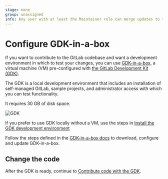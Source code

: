 ```yaml
---
stage: none
group: unassigned
info: Any user with at least the Maintainer role can merge updates to this content. For details, see https://docs.gitlab.com/ee/development/development_processes.html#development-guidelines-review.
---
```


# Configure GDK-in-a-box

If you want to contribute to the GitLab codebase and want a development environment in which to test
your changes, you can use
[GDK-in-a-box](https://gitlab.com/gitlab-org/gitlab-development-kit/-/blob/main/doc/gdk_in_a_box.md),
a virtual machine (VM) pre-configured with [the GitLab Development Kit (GDK)](https://gitlab.com/gitlab-org/gitlab-development-kit).

The GDK is a local development environment that includes an installation of self-managed GitLab,
sample projects, and administrator access with which you can test functionality.

It requires 30 GB of disk space.

![GDK](../img/gdk_home.png)

If you prefer to use GDK locally without a VM, use the steps in [Install the GDK development environment](configure-dev-env-gdk.md)

Follow the steps defined in the [GDK-in-a-box docs](https://gitlab.com/gitlab-org/gitlab-development-kit/-/blob/main/doc/gdk_in_a_box.md)
to download, configure and update GDK-in-a-box.

## Change the code

After the GDK is ready, continue to [Contribute code with the GDK](contribute-gdk.md).
